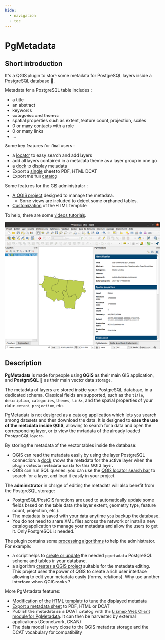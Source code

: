 ```yaml
---
hide:
  - navigation
  - toc
---
```


# PgMetadata

## Short introduction

It's a QGIS plugin to store some metadata for PostgreSQL layers inside a PostgreSQL database 🐘.

Metadata for a PostgreSQL table includes :

* a title
* an abstract
* keywords  
* categories and themes  
* spatial properties such as extent, feature count, projection, scales
* 0 or many contacts with a role  
* 0 or many links
* …

Some key features for final users :

* a [locator](./user-guide/end-user.md#locator) to easy search and add layers
* add all layers contained in a metadata theme as a layer group in one go
* a [dock](./user-guide/end-user.md#panel) to display metadata
* Export a [single](./user-guide/end-user.md#export-a-single-metadata) sheet to PDF, HTML DCAT
* Export the full [catalog](./user-guide/end-user.md#export-the-catalog)

Some features for the GIS administrator :

* [A QGIS project](./user-guide/gis-admin.md#administration-project) designed to manage the metadata.
  * Some views are included to detect some orphaned tables.
* [Customization](./user-guide/gis-admin.md#html-template) of the HTML template

To help, there are some [videos tutorials](./user-guide/tutorials.md).

![Overview of PgMetadata](media/dock_qgis.png)

## Description

**PgMetadata** is made for people using **QGIS** as their main GIS application, and **PostgreSQL** 🐘 as their main vector data storage.

The metadata of layers are stored inside your PostgreSQL database, in a dedicated schema. Classical fields are supported, such as the `title`, `description`, `categories`, `themes`, `links`, and the spatial properties of your data: `extent`, `projection`, etc.

PgMetadata is not designed as a catalog application which lets you search among datasets and then download the data. It is designed to **ease the use of the metadata inside QGIS**, allowing to search for a data and open the corresponding layer, or to view the metadata of the already loaded PostgreSQL layers.

By storing the metadata of the vector tables inside the database:

* QGIS can read the metadata easily by using the layer PostgreSQL connection: a [dock](./user-guide/end-user.md#panel) shows the metadata for the active layer when the plugin detects metadata exists for this QGIS layer.
* QGIS can run SQL queries: you can use the [QGIS locator search bar](./user-guide/end-user.md#locator) to search for a layer, and load it easily in your project.

The **administrator** in charge of editing the metadata will also benefit from the PostgreSQL storage:

* PostgreSQL/PostGIS functions are used to automatically update some fields based on the table data (the layer extent, geometry type, feature count, projection, etc.).
* The metadata is saved with your data anytime you backup the database.
* You do not need to share XML files across the network or install a new catalog application to manage your metadata and allow the users to get it. Only PostgreSQL is needed.

The plugin contains some [processing algorithms](./processing/) to help the administrator. For example:

* a script helps to [create or update](./processing/#database) the needed `pgmetadata` PostgreSQL schema and tables in your database.
* a algorithm [creates a QGIS project](./processing/#create-metadata-administration-project) suitable for the metadata editing. This project uses the power of QGIS to create a rich user interface allowing to edit your metadata easily (forms, relations). Why use another interface when QGIS rocks ?

More PgMetadata features:

* [Modification of the HTML template](./user-guide/gis-admin.md#html-template) to tune the displayed metadata
* [Export a metadata sheet](./user-guide/end-user.md#export-a-single-metadata) to PDF, HTML or DCAT
* Publish the metadata as a DCAT catalog with the [Lizmap Web Client module for PgMetadata](https://docs.3liz.org/qgis-pgmetadata-plugin/). It can then be harvested by external applications (Geonetwork, CKAN)
* The data model is very close to the QGIS metadata storage and the DCAT vocabulary for compatibility.
